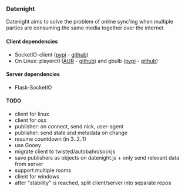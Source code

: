 ### Datenight ###

Datenight aims to solve the problem of online sync'ing when multiple parties
are consuming the same media together over the internet.


#### Client dependencies ####
  - SocketIO-client ([pypi](https://pypi.python.org/pypi/socketIO-client) - [github](https://github.com/invisibleroads/socketIO-client))
  - On Linux: playerctl ([AUR](https://aur.archlinux.org/packages/playerctl/) - [github](https://github.com/acrisci/playerctl)) and gbulb ([pypi](https://pypi.python.org/pypi/gbulb) - [github](https://github.com/nathan-hoad/gbulb))


#### Server dependencies ####
  - Flask-SocketIO


#### TODO ####
  - client for linux
  - client for osx
  - publisher: on connect, send nick, user-agent
  - publisher: send state and metadata on change
  - resume countdown (in 3..2..1)
  - use Gooey
  - migrate client to twisted/autobahn/sockjs
  - save publishers as objects on datenight.js + only send relevant data from server
  - support multiple rooms
  - client for windows
  - after "stability" is reached, split client/server into separate repos
